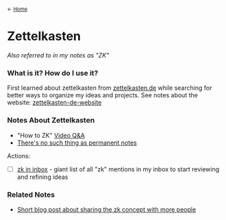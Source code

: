 <small>← [Home](page-1)</small>

# Zettelkasten
*Also referred to in my notes as "ZK"*

### What is it? How do I use it?

First learned about zettelkasten from [zettelkasten.de](https://zettelkasten.de/) while searching for better ways to organize my ideas and projects. See notes about the website: [zettelkasten-de-website](zettelkasten-de-website.md)


### Notes About Zettelkasten
- "How to ZK" [Video Q&A](videos-on-how-to-zk)
- [There's no such thing as permanent notes](zettelkasten-not-permanent-notes)

Actions:
- [ ] [zk in inbox](../zk-sgs/zk%20in%20inbox.md) - giant list of all "zk" mentions in my inbox to start reviewing and refining ideas

### Related Notes

- [Short blog post about sharing the zk concept with more people](show-people-zettelkasten-via-job-site)
